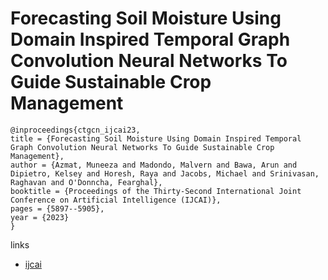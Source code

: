 # Forecasting Soil Moisture Using Domain Inspired Temporal Graph Convolution Neural Networks To Guide Sustainable Crop Management

```
@inproceedings{ctgcn_ijcai23,
title = {Forecasting Soil Moisture Using Domain Inspired Temporal Graph Convolution Neural Networks To Guide Sustainable Crop Management},
author = {Azmat, Muneeza and Madondo, Malvern and Bawa, Arun and Dipietro, Kelsey and Horesh, Raya and Jacobs, Michael and Srinivasan, Raghavan and O'Donncha, Fearghal},
booktitle = {Proceedings of the Thirty-Second International Joint Conference on Artificial Intelligence (IJCAI)},
pages = {5897--5905},
year = {2023}
}
```

links
- [ijcai](https://www.ijcai.org/proceedings/2023/654)
